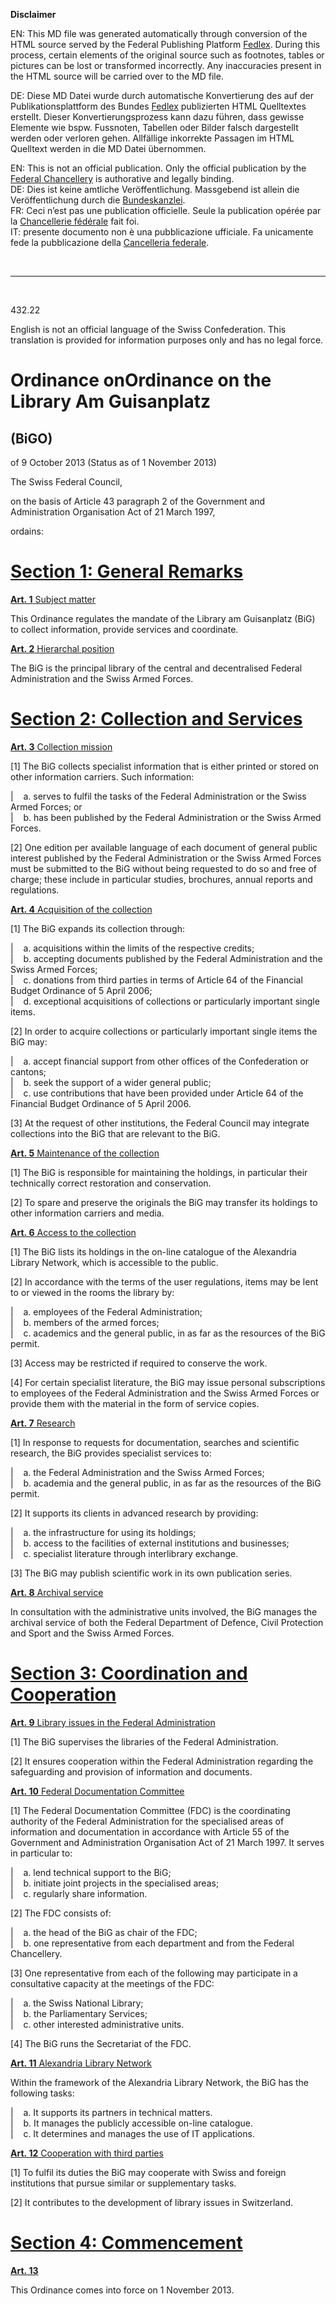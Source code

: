 
**Disclaimer**  

EN: This MD file was generated automatically through conversion of the HTML source served by the Federal Publishing Platform [Fedlex](https://www.fedlex.admin.ch/).
During this process, certain elements of the original source such as footnotes, tables or pictures can be lost or transformed incorrectly. Any inaccuracies present in the HTML source will be carried over to the MD file.  

DE: Diese MD Datei wurde durch automatische Konvertierung des auf der Publikationsplattform des Bundes [Fedlex](https://www.fedlex.admin.ch/) publizierten HTML Quelltextes erstellt.
Dieser Konvertierungsprozess kann dazu führen, dass gewisse Elemente wie bspw. Fussnoten, Tabellen oder Bilder falsch dargestellt werden oder verloren gehen.
Allfällige inkorrekte Passagen im HTML Quelltext werden in die MD Datei übernommen.  

EN: This is not an official publication. Only the official publication by the [Federal Chancellery](https://www.bk.admin.ch/bk/en/home.html) is authorative and legally binding.  
DE: Dies ist keine amtliche Veröffentlichung. Massgebend ist allein die Veröffentlichung durch die [Bundeskanzlei](https://www.bk.admin.ch/bk/de/home.html).  
FR: Ceci n’est pas une publication officielle. Seule la publication opérée par la [Chancellerie fédérale](https://www.bk.admin.ch/bk/fr/home.html) fait foi.  
IT: presente documento non è una pubblicazione ufficiale. Fa unicamente fede la pubblicazione della [Cancelleria federale](https://www.bk.admin.ch/bk/it/home.html).  

&nbsp;

----

&nbsp;

432.22 

English is not an official language of the Swiss Confederation. This translation is provided for information purposes only and has no legal force.

# Ordinance onOrdinance on the Library Am Guisanplatz

## (BiGO)

of 9 October 2013 (Status as of 1 November 2013)

The Swiss Federal Council,

on the basis of Article 43 paragraph 2 of the Government and Administration Organisation Act of 21 March 1997,

ordains:

# [Section 1: General Remarks](https://www.fedlex.admin.ch/eli/cc/2013/641/en#sec_1)

[**Art. 1** Subject matter](https://www.fedlex.admin.ch/eli/cc/2013/641/en#art_1) 

This Ordinance regulates the mandate of the Library am Guisanplatz (BiG) to collect information, provide services and coordinate.

[**Art. 2** Hierarchal position](https://www.fedlex.admin.ch/eli/cc/2013/641/en#art_2) 

The BiG is the principal library of the central and decentralised Federal Administration and the Swiss Armed Forces.

# [Section 2: Collection and Services](https://www.fedlex.admin.ch/eli/cc/2013/641/en#sec_2)

[**Art. 3** Collection mission](https://www.fedlex.admin.ch/eli/cc/2013/641/en#art_3) 

[1] The BiG collects specialist information that is either printed or stored on other information carriers. Such information:


|    a. serves to fulfil the tasks of the Federal Administration or the Swiss Armed Forces; or  
|    b. has been published by the Federal Administration or the Swiss Armed Forces.

[2] One edition per available language of each document of general public interest published by the Federal Administration or the Swiss Armed Forces must be submitted to the BiG without being requested to do so and free of charge; these include in particular studies, brochures, annual reports and regulations.

[**Art. 4** Acquisition of the collection](https://www.fedlex.admin.ch/eli/cc/2013/641/en#art_4) 

[1] The BiG expands its collection through:


|    a. acquisitions within the limits of the respective credits;  
|    b. accepting documents published by the Federal Administration and the Swiss Armed Forces;  
|    c. donations from third parties in terms of Article 64 of the Financial Budget Ordinance of 5 April 2006;  
|    d. exceptional acquisitions of collections or particularly important single items.

[2] In order to acquire collections or particularly important single items the BiG may:


|    a. accept financial support from other offices of the Confederation or cantons;  
|    b. seek the support of a wider general public;  
|    c. use contributions that have been provided under Article 64 of the Financial Budget Ordinance of 5 April 2006.

[3] At the request of other institutions, the Federal Council may integrate collections into the BiG that are relevant to the BiG.

[**Art. 5** Maintenance of the collection](https://www.fedlex.admin.ch/eli/cc/2013/641/en#art_5) 

[1] The BiG is responsible for maintaining the holdings, in particular their technically correct restoration and conservation.

[2] To spare and preserve the originals the BiG may transfer its holdings to other information carriers and media.

[**Art. 6** Access to the collection](https://www.fedlex.admin.ch/eli/cc/2013/641/en#art_6) 

[1] The BiG lists its holdings in the on-line catalogue of the Alexandria Library Network, which is accessible to the public.

[2] In accordance with the terms of the user regulations, items may be lent to or viewed in the rooms the library by:


|    a. employees of the Federal Administration;  
|    b. members of the armed forces;  
|    c. academics and the general public, in as far as the resources of the BiG permit.

[3] Access may be restricted if required to conserve the work.

[4] For certain specialist literature, the BiG may issue personal subscriptions to employees of the Federal Administration and the Swiss Armed Forces or provide them with the material in the form of service copies.

[**Art. 7** Research](https://www.fedlex.admin.ch/eli/cc/2013/641/en#art_7) 

[1] In response to requests for documentation, searches and scientific research, the BiG provides specialist services to:


|    a. the Federal Administration and the Swiss Armed Forces;  
|    b. academia and the general public, in as far as the resources of the BiG permit.

[2] It supports its clients in advanced research by providing:


|    a. the infrastructure for using its holdings;  
|    b. access to the facilities of external institutions and businesses;  
|    c. specialist literature through interlibrary exchange.

[3] The BiG may publish scientific work in its own publication series.

[**Art. 8** Archival service](https://www.fedlex.admin.ch/eli/cc/2013/641/en#art_8) 

In consultation with the administrative units involved, the BiG manages the archival service of both the Federal Department of Defence, Civil Protection and Sport and the Swiss Armed Forces.

# [Section 3: Coordination and Cooperation](https://www.fedlex.admin.ch/eli/cc/2013/641/en#sec_3)

[**Art. 9** Library issues in the Federal Administration](https://www.fedlex.admin.ch/eli/cc/2013/641/en#art_9) 

[1] The BiG supervises the libraries of the Federal Administration.

[2] It ensures cooperation within the Federal Administration regarding the safeguarding and provision of information and documents.

[**Art. 10** Federal Documentation Committee](https://www.fedlex.admin.ch/eli/cc/2013/641/en#art_10) 

[1] The Federal Documentation Committee (FDC) is the coordinating authority of the Federal Administration for the specialised areas of information and documentation in accordance with Article 55 of the Government and Administration Organisation Act of 21 March 1997. It serves in particular to:


|    a. lend technical support to the BiG;  
|    b. initiate joint projects in the specialised areas;  
|    c. regularly share information.

[2] The FDC consists of:


|    a. the head of the BiG as chair of the FDC;  
|    b. one representative from each department and from the Federal Chancellery.

[3] One representative from each of the following may participate in a consultative capacity at the meetings of the FDC:


|    a. the Swiss National Library;  
|    b. the Parliamentary Services;  
|    c. other interested administrative units.

[4] The BiG runs the Secretariat of the FDC.

[**Art. 11** Alexandria Library Network](https://www.fedlex.admin.ch/eli/cc/2013/641/en#art_11) 

Within the framework of the Alexandria Library Network, the BiG has the following tasks:


|    a. It supports its partners in technical matters.  
|    b. It manages the publicly accessible on-line catalogue.  
|    c. It determines and manages the use of IT applications.

[**Art. 12** Cooperation with third parties](https://www.fedlex.admin.ch/eli/cc/2013/641/en#art_12) 

[1] To fulfil its duties the BiG may cooperate with Swiss and foreign institutions that pursue similar or supplementary tasks.

[2] It contributes to the development of library issues in Switzerland.

# [Section 4: Commencement](https://www.fedlex.admin.ch/eli/cc/2013/641/en#sec_4)

[**Art. 13**](https://www.fedlex.admin.ch/eli/cc/2013/641/en#art_13) 

This Ordinance comes into force on 1 November 2013.

